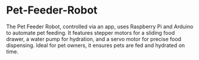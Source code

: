 # Pet-Feeder-Robot
The Pet Feeder Robot, controlled via an app, uses Raspberry Pi and Arduino to automate pet feeding. It features stepper motors for a sliding food drawer, a water pump for hydration, and a servo motor for precise food dispensing. Ideal for pet owners, it ensures pets are fed and hydrated on time.
